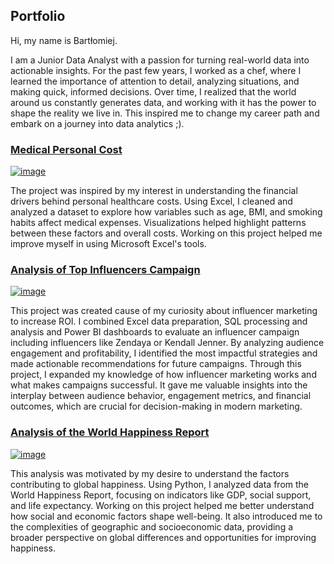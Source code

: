 ## Portfolio

Hi, my name is Bartłomiej.

I am a Junior Data Analyst with a passion for turning real-world data into actionable insights. For the past few years, I worked as a chef, where I learned the importance of attention to detail, analyzing situations, and making quick, informed decisions.
Over time, I realized that the world around us constantly generates data, and working with it has the power to shape the reality we live in. This inspired me to change my career path and embark on a journey into data analytics ;).

### [Medical Personal Cost]('https://github.com/BartlomiejIT/Portfolio-Projects/tree/main/Analysis%20of%20Medical%20Personal%20Cost%20(Excel)')

[![image](https://github.com/user-attachments/assets/f94c576c-722a-431e-a847-bb83b71c5e8f)]('https://github.com/BartlomiejIT/Portfolio-Projects/tree/main/Analysis%20of%20Medical%20Personal%20Cost%20(Excel)') 

The project was inspired by my interest in understanding the financial drivers behind personal healthcare costs. Using Excel, I cleaned and analyzed a dataset to explore how variables such as age, BMI, and smoking habits affect medical expenses. Visualizations helped highlight patterns between these factors and overall costs.
Working on this project helped me improve myself in using Microsoft Excel's tools.

### [Analysis of Top Influencers Campaign]('https://github.com/BartlomiejIT/Portfolio-Projects/tree/main/Analysis%20Top%20Influencers%20Campaign%20(Excel%20-%20SQL%20-%20Power%20BI)')

[![image](https://github.com/user-attachments/assets/7bda1393-069c-4411-a410-fe771a265392)]('https://github.com/BartlomiejIT/Portfolio-Projects/tree/main/Analysis%20Top%20Influencers%20Campaign%20(Excel%20-%20SQL%20-%20Power%20BI)')

This project was created cause of my curiosity about influencer marketing to increase ROI. I combined Excel data preparation, SQL processing and analysis and Power BI dashboards to evaluate an influencer campaign including influencers like Zendaya or Kendall Jenner. By analyzing audience engagement and profitability, I identified the most impactful strategies and made actionable recommendations for future campaigns.
Through this project, I expanded my knowledge of how influencer marketing works and what makes campaigns successful. It gave me valuable insights into the interplay between audience behavior, engagement metrics, and financial outcomes, which are crucial for decision-making in modern marketing.

### [Analysis of the World Happiness Report]('https://github.com/BartlomiejIT/Portfolio-Projects/tree/main/World%20Happiness%20Report%202024%20(Python)')

[![image](https://github.com/user-attachments/assets/280cafb7-b7d0-4de2-8699-450cd0480648)]('https://github.com/BartlomiejIT/Portfolio-Projects/tree/main/World%20Happiness%20Report%202024%20(Python)')

This analysis was motivated by my desire to understand the factors contributing to global happiness. Using Python, I analyzed data from the World Happiness Report, focusing on indicators like GDP, social support, and life expectancy. 
Working on this project helped me better understand how social and economic factors shape well-being. It also introduced me to the complexities of geographic and socioeconomic data, providing a broader perspective on global differences and opportunities for improving happiness.
